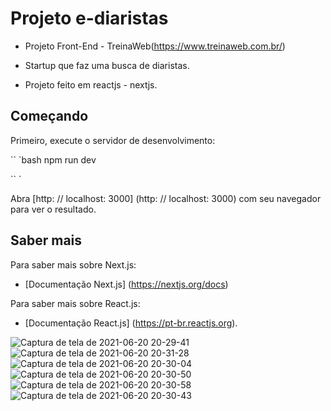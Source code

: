 
# Projeto e-diaristas

- Projeto Front-End - TreinaWeb(https://www.treinaweb.com.br/)

- Startup que faz uma busca de diaristas.
- Projeto feito em reactjs - nextjs.

## Começando

Primeiro, execute o servidor de desenvolvimento:

`` `bash
npm run dev

`` `

Abra [http: // localhost: 3000] (http: // localhost: 3000) com seu navegador para ver o resultado.

## Saber mais

Para saber mais sobre Next.js:

- [Documentação Next.js] (https://nextjs.org/docs)

Para saber mais sobre React.js:

- [Documentação React.js] (https://pt-br.reactjs.org).


![Captura de tela de 2021-06-20 20-29-41](https://user-images.githubusercontent.com/63027699/122691609-24dd0280-d207-11eb-82fd-27ae526463c7.png)
![Captura de tela de 2021-06-20 20-31-28](https://user-images.githubusercontent.com/63027699/122691715-c5cbbd80-d207-11eb-9451-0eac4ca26107.png)
![Captura de tela de 2021-06-20 20-30-04](https://user-images.githubusercontent.com/63027699/122691721-cf552580-d207-11eb-80a8-e036a0932479.png)
![Captura de tela de 2021-06-20 20-30-50](https://user-images.githubusercontent.com/63027699/122691727-d5e39d00-d207-11eb-867a-79fa0276b720.png)
![Captura de tela de 2021-06-20 20-30-58](https://user-images.githubusercontent.com/63027699/122691732-dc721480-d207-11eb-97d7-d1874f872bac.png)
![Captura de tela de 2021-06-20 20-30-43](https://user-images.githubusercontent.com/63027699/122691735-e136c880-d207-11eb-8df3-db2a5cb7343a.png)


